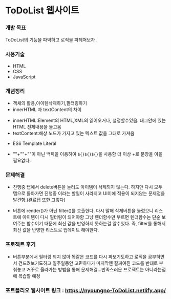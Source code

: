 # ToDoList 웹사이트

### 개발 목표
ToDoList의 기능을 파악하고 로직을 파헤쳐보자
.
### 사용기술
- HTML
- CSS
- JavaScript

### 개념정리
- 객체의 활용,아이템삭제하기,필터링하기
- innerHTML 과 textContent의 차이
* innerHTML:Element의 HTML,XML의 읽어오거나, 설정할수있음. 태그안에 있는 HTML 전체내용을 들고옴
* textContent:해상 노드가 가지고 있는 텍스트 값을 그대로 가져옴
- ES6 Template Literal
* ""+""+""이 아닌 백틱을 이용하여 `${}${}${}`을 사용함 더 이상 +로 문장을 이을 필요없다.

### 문제해결
- 진행중 탭에서 delete버튼을 눌러도 아이템이 삭제되지 않는다. 하지만 다시 모두 탭으로 돌아가면 진행중 이라는 할일이 사라지고 UI이에 적용이 되지않는 문제점을 발견함.(완료탭 또한 그렇다)
* 버튼에 render()가 아닌 filter()를 호출한다. 다시 말해 삭제버튼을 눌렀으니 리스트에 아이템이 다시 필터링이 되어야함 그냥 렌더함수만 부르면 렌더함수는 단순 보여주는 함수이기 때문에 최신 값을 반영하지 못하는걸 알수있다. 즉, filter를 통해서 최신 값을 반영한 리스트로 업데이트 해야한다.

### 프로젝트 후기
- 버튼부분에서 필터링 되지 않아 똑같은 코드를 다시 짜보기도하고 로직을 공부하면서 건드려보기도하고 일주일동안 고민하다가 마지막엔 잘짜여진 코드를 반대로 부숴놓고 거꾸로 올라가는 방법을 통해 문제해결...만족스러운 프로젝트는 아니라는점에 복습할 예정

### 포트폴리오 웹사이트 링크 : <https://nyoungno-ToDoList.netlify.app/>

